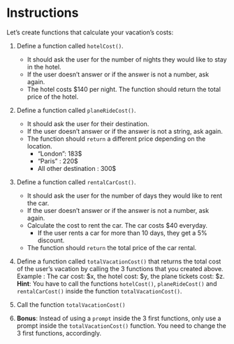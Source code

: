 # Instructions

Let’s create functions that calculate your vacation’s costs:

1. Define a function called `hotelCost()`.
    * It should ask the user for the number of nights they would like to stay in the hotel.
    * If the user doesn’t answer or if the answer is not a number, ask again.
    * The hotel costs $140 per night. The function should return the total price of the hotel.

2. Define a function called `planeRideCost()`.
    * It should ask the user for their destination.
    * If the user doesn’t answer or if the answer is not a string, ask again.
    * The function should `return` a different price depending on the location.
        * “London”: 183$
        * “Paris” : 220$
        * All other destination : 300$

3. Define a function called `rentalCarCost()`.
    * It should ask the user for the number of days they would like to rent the car.
    * If the user doesn’t answer or if the answer is not a number, ask again.
    * Calculate the cost to rent the car. The car costs $40 everyday.
        * If the user rents a car for more than 10 days, they get a 5% discount.
    * The function should `return` the total price of the car rental.

4. Define a function called `totalVacationCost()` that returns the total cost of the user’s vacation by calling the 3 functions that you created above.
Example : The car cost: $x, the hotel cost: $y, the plane tickets cost: $z.
**Hint**: You have to call the functions `hotelCost()`, `planeRideCost()` and `rentalCarCost()` inside the function `totalVacationCost()`.

5. Call the function `totalVacationCost()`

6. **Bonus**: Instead of using a `prompt` inside the 3 first functions, only use a prompt inside the `totalVacationCost()` function. You need to change the 3 first functions, accordingly.
